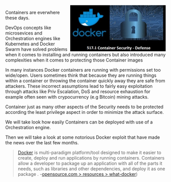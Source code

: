 
<img align="right" src="./assets/docker_defense_pic_v1.jpg" width="300">

Containers are everwhere these days.

DevOps concepts like microsevices and Orchestration engines like Kubernetes and Docker Swarm have solved problems when it comes to installing and running containers but also introduced many complexities when it comes to protecting those Container images

In many instances Docker containers are running with permissions set too wide/open. Users sometimes think that because they are running things within a container or throwing the container quickly away they are safe from attackers. These incorrect assumptions lead to fairly easy exploitation through attacks like Priv Escalation, DoS and resource exhaustion for example often seen with crypocurrency (e.g Bitcoin) mining attacks.

Container just as many other aspects of the Security needs to be protected according the least privilege aspect in order to minimize the attack surface.

We will take look how easily Containers can be deployed with use of a Orchestration engine.

Then we will take a look at some notorious Docker exploit that have made the news over the last few months.

> [Docker](https://www.docker.com) is multi-paradigm platform/tool designed to make it easier to create, deploy and run applications by running containers. Containers allow a developer to package up an application with all of the parts it needs, such as libraries and other dependencies, and deploy it as one package . -[opensource.com > resources > what-docker](https://opensource.com/resources/what-docker))


